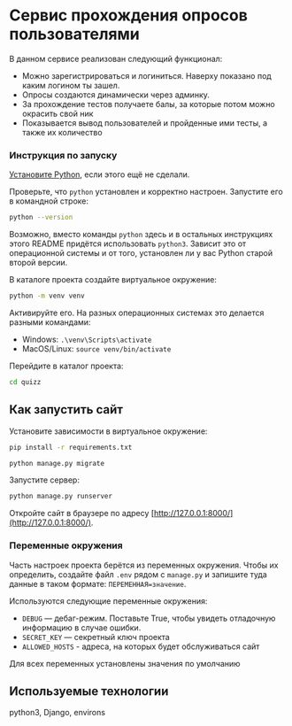 # Сервис прохождения опросов пользователями

В данном сервисе реализован следующий функционал:

- Можно зарегистрироваться и логиниться. Наверху показано под каким логином ты зашел.
- Опросы создаются динамически через админку.
- За прохождение тестов получаете балы, за которые потом можно окрасить свой ник
- Показывается вывод пользователей и пройденные ими тесты, а также их количество


### Инструкция по запуску 

[Установите Python](https://www.python.org/), если этого ещё не сделали.

Проверьте, что `python` установлен и корректно настроен. Запустите его в командной строке:
```sh
python --version
```

Возможно, вместо команды `python` здесь и в остальных инструкциях этого README придётся использовать `python3`. Зависит это от операционной системы и от того, установлен ли у вас Python старой второй версии.

В каталоге проекта создайте виртуальное окружение:
```sh
python -m venv venv
```
Активируйте его. На разных операционных системах это делается разными командами:
- Windows: `.\venv\Scripts\activate`
- MacOS/Linux: `source venv/bin/activate`

Перейдите в каталог проекта:

```sh
cd quizz
```

## Как запустить сайт


Установите зависимости в виртуальное окружение:
```sh
pip install -r requirements.txt
```

```sh
python manage.py migrate
```

Запустите сервер:

```sh
python manage.py runserver
```

Откройте сайт в браузере по адресу [http://127.0.0.1:8000/](http://127.0.0.1:8000/). 


### Переменные окружения

Часть настроек проекта берётся из переменных окружения. 
Чтобы их определить, создайте файл `.env` рядом с `manage.py` 
и запишите туда данные в таком формате: `ПЕРЕМЕННАЯ=значение`.

Используются следующие переменные окружения: 
- `DEBUG` — дебаг-режим. Поставьте True, чтобы увидеть отладочную информацию в случае ошибки.
- `SECRET_KEY` — секретный ключ проекта
- `ALLOWED_HOSTS` - адреса, на которых будет обслуживаться сайт

Для всех переменных установлены значения по умолчанию

## Используемые технологии
python3, Django, environs